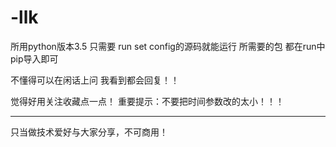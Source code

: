 # -llk
所用python版本3.5
只需要 run set config的源码就能运行
所需要的包 都在run中 pip导入即可

不懂得可以在闲话上问 我看到都会回复！！

觉得好用关注收藏点一点！
重要提示：不要把时间参数改的太小！！！

-----------------------------------------
只当做技术爱好与大家分享，不可商用！

